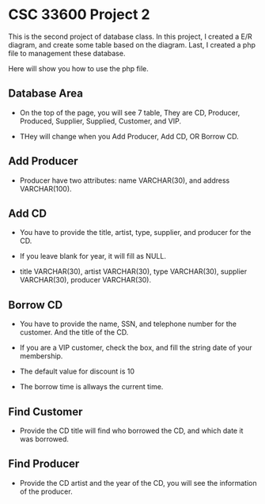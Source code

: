 # CSC 33600 Project 2

This is the second project of database class.
In this project, I created a E/R diagram, and create some table based on the diagram. Last, I created a php file to management these database.

Here will show you how to use the php file.

## Database Area

- On the top of the page, you will see 7 table, They are CD, Producer, Produced, Supplier, Supplied, Customer, and VIP.

- THey will change when you Add Producer, Add CD, OR Borrow CD.

## Add Producer

- Producer have two attributes: name VARCHAR(30), and address VARCHAR(100).

## Add CD

- You have to provide the title, artist, type, supplier, and producer for the CD.

- If you leave blank for year, it will fill as NULL.

- title VARCHAR(30), artist VARCHAR(30), type VARCHAR(30), supplier VARCHAR(30), producer VARCHAR(30).

## Borrow CD

- You have to provide the name, SSN, and telephone number for the customer. And the title of the CD.

- If you are a VIP customer, check the box, and fill the string date of your membership.

- The default value for discount is 10

- The borrow time is allways the current time.

## Find Customer

- Provide the CD title will find who borrowed the CD, and which date it was borrowed.

## Find Producer

- Provide the CD artist and the year of the CD, you will see the information of the producer.

